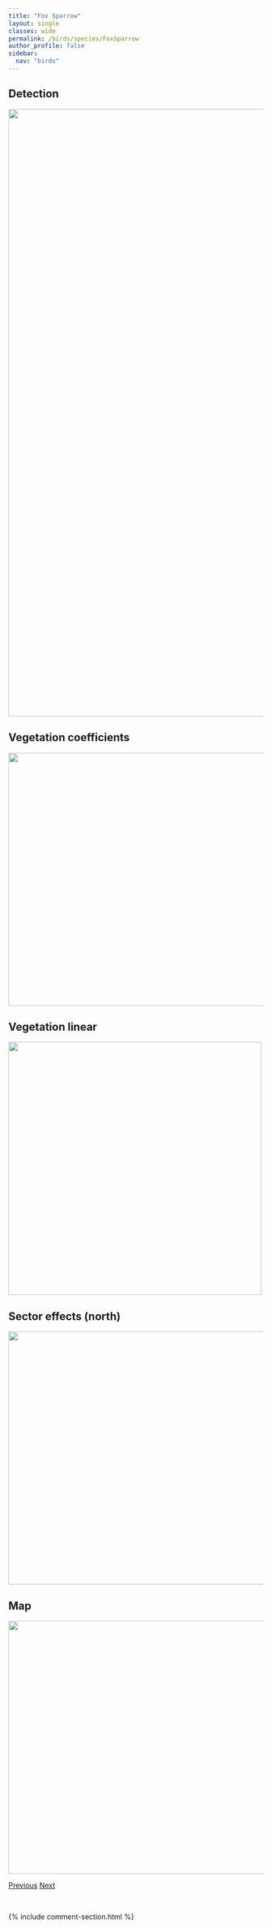 ```yaml
---
title: "Fox Sparrow"
layout: single
classes: wide
permalink: /birds/species/FoxSparrow
author_profile: false
sidebar:
  nav: "birds"
---
```


<h2>Detection</h2>

<a href="https://drive.google.com/uc?export=view&id=1xWEKgJvYvBlmVluCOI8Ota2XpBUArh30">
<img src="https://drive.google.com/uc?export=view&id=1xWEKgJvYvBlmVluCOI8Ota2XpBUArh30" height = "1200" width = "800">
</a>

<h2>Vegetation coefficients</h2>

<a href="https://drive.google.com/uc?export=view&id=1zs7l1xQqfAfdFG6r6I3zP29Nro6LSQbG">
<img src="https://drive.google.com/uc?export=view&id=1zs7l1xQqfAfdFG6r6I3zP29Nro6LSQbG" height = "500" width = "1000">
</a>

<h2>Vegetation linear</h2>

<a href="https://drive.google.com/uc?export=view&id=1ndnF5x8d7fzusqO26fhs02vrlkGwN2hA">
<img src="https://drive.google.com/uc?export=view&id=1ndnF5x8d7fzusqO26fhs02vrlkGwN2hA" height = "500" width = "500">
</a>

<h2>Sector effects (north)</h2>

<a href="https://drive.google.com/uc?export=view&id=1yWl8WMA5MEZvgMjoHSpOe7H4dljIaLjr">
<img src="https://drive.google.com/uc?export=view&id=1yWl8WMA5MEZvgMjoHSpOe7H4dljIaLjr" height = "500" width = "1000">
</a>

<h2>Map</h2>

<a href="https://drive.google.com/uc?export=view&id=1kmeDnereniWJ0czumfIcoKUiBnUBMEsq">
<img src="https://drive.google.com/uc?export=view&id=1kmeDnereniWJ0czumfIcoKUiBnUBMEsq" height = "500" width = "1500">
</a>

<a href="/DevelopmentWebsite/birds/species/EveningGrosbeak" class="pagination--pager" title="Evening Grosbeak">Previous</a> <a href="/DevelopmentWebsite/birds/species/ForstersTern" class="pagination--pager" title="Forster's Tern">Next</a>

<p>&nbsp;</p>

{% include comment-section.html %}
